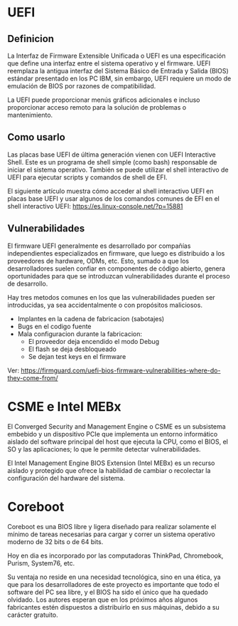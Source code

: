 # UEFI

## Definicion

La Interfaz de Firmware Extensible Unificada​ o UEFI es una especificación que define una interfaz entre el sistema operativo y el firmware. UEFI reemplaza la antigua interfaz del Sistema Básico de Entrada y Salida (BIOS) estándar presentado en los PC IBM, sin embargo, UEFI requiere un modo de emulación de BIOS por razones de compatibilidad.

La UEFI puede proporcionar menús gráficos adicionales e incluso proporcionar acceso remoto para la solución de problemas o mantenimiento. 

## Como usarlo

Las placas base UEFI de última generación vienen con UEFI Interactive Shell. Este es un programa de shell simple (como bash) responsable de iniciar el sistema operativo. También se puede utilizar el shell interactivo de UEFI para ejecutar scripts y comandos de shell de EFI. 

El siguiente artículo muestra cómo acceder al shell interactivo UEFI en placas base UEFI y usar algunos de los comandos comunes de EFI en el shell interactivo UEFI: https://es.linux-console.net/?p=15881

## Vulnerabilidades

El firmware UEFI generalmente es desarrollado por compañías independientes especializados en firmware, que luego es distribuido a los proveedores de hardware, ODMs, etc. Esto, sumado a que los desarrolladores suelen confiar en componentes de código abierto, genera oportunidades para que se introduzcan vulnerabilidades durante el proceso de desarrollo.

Hay tres metodos comunes en los que las vulnerabilidades pueden ser introducidas, ya sea accidentalmente o con propósitos maliciosos.

- Implantes en la cadena de fabricacion (sabotajes)
- Bugs en el codigo fuente
- Mala configuracion durante la fabricacion:
    - El proveedor deja encendido el modo Debug
    - El flash se deja desbloqueado
    - Se dejan test keys en el firmware

Ver: https://firmguard.com/uefi-bios-firmware-vulnerabilities-where-do-they-come-from/

# CSME e Intel MEBx

El Converged Security and Management Engine o CSME es un subsistema embebido y un dispositivo PCIe que implementa un entorno informático aislado del software principal del host que ejecuta la CPU, como el BIOS, el SO y las aplicaciones; lo que le permite detectar vulnerabilidades.

El Intel Management Engine BIOS Extension (Intel MEBx) es un recurso aislado y protegido que ofrece la habilidad de cambiar o recolectar la configuración del hardware del sistema.

# Coreboot

Coreboot es una BIOS libre y ligera diseñado para realizar solamente el mínimo de tareas necesarias para cargar y correr un sistema operativo moderno de 32 bits o de 64 bits.

Hoy en dia es incorporado por las computadoras ThinkPad, Chromebook, Purism, System76, etc.

Su ventaja no reside en una necesidad tecnológica, sino en una ética, ya que para los desarrolladores de este proyecto es importante que todo el software del PC sea libre, y el BIOS ha sido el único que ha quedado olvidado. Los autores esperan que en los próximos años algunos fabricantes estén dispuestos a distribuirlo en sus máquinas, debido a su carácter gratuito. 

